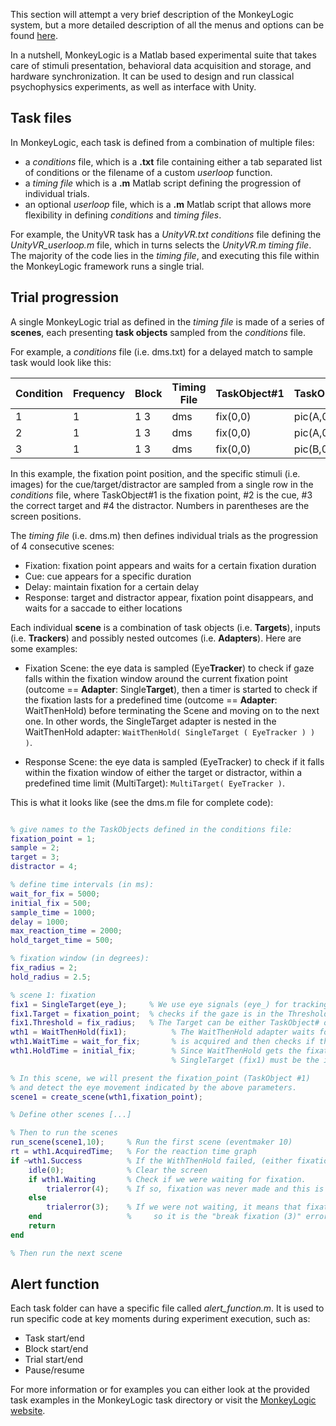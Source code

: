 This section will attempt a very brief description of the MonkeyLogic system, but a more detailed description of all the menus and options can be found [here](https://monkeylogic.nimh.nih.gov/index.html). 

In a nutshell, MonkeyLogic is a Matlab based experimental suite that takes care of stimuli presentation, behavioral data acquisition and storage, and hardware synchronization. It can be used to design and run classical psychophysics experiments, as well as interface with Unity. 

## Task files
In MonkeyLogic, each task is defined from a combination of multiple files:
* a _conditions_ file, which is a **.txt** file containing either a tab separated list of conditions or the filename of a custom _userloop_ function. 
* a _timing file_ which is a **.m** Matlab script defining the progression of individual trials.
* an optional _userloop_ file, which is a **.m** Matlab script that allows more flexibility in defining _conditions_ and _timing files_.

For example, the UnityVR task has a _UnityVR.txt_ _conditions_ file defining the _UnityVR_userloop.m_ file, which in turns selects the _UnityVR.m_ _timing file_. The majority of the code lies in the _timing file_, and executing this file within the MonkeyLogic framework runs a single trial. 

## Trial progression
A single MonkeyLogic trial as defined in the _timing file_ is made of a series of **scenes**, each presenting **task objects** sampled from the _conditions_ file. 

For example, a _conditions_ file (i.e. dms.txt) for a delayed match to sample task would look like this:

Condition | Frequency | Block | Timing File | TaskObject#1 | TaskObject#2 | TaskObject#3 | TaskObject#4	
--- | --- | --- | --- | --- | --- | --- | --- 
1 | 1| 1 3 | dms | fix(0,0) | pic(A,0,0) | pic(A,-6,0) | pic(B,6,0)	
2 | 1| 1 3 | dms | fix(0,0) | pic(A,0,0) | pic(A,6,0) | pic(B,-6,0)	
3 | 1| 1 3 | dms | fix(0,0) | pic(B,0,0) | pic(B,-6,0) | pic(A,6,0)	

In this example, the fixation point position, and the specific stimuli (i.e. images) for the cue/target/distractor are sampled from a single row in the _conditions_ file, where TaskObject#1 is the fixation point, #2 is the cue, #3 the correct target and #4 the distractor. Numbers in parentheses are the screen positions.

The _timing file_ (i.e. dms.m) then defines individual trials as the progression of 4 consecutive scenes: 
-	Fixation: fixation point appears and waits for a certain fixation duration
-	Cue: cue appears for a specific duration
-	Delay: maintain fixation for a certain delay
-	Response: target and distractor appear, fixation point disappears, and waits for a saccade to either locations


Each individual **scene** is a combination of task objects (i.e. **Targets**), inputs (i.e. **Trackers**) and possibly nested outcomes (i.e. **Adapters**). Here are some examples: 
-	Fixation Scene: the eye data is sampled (Eye**Tracker**) to check if gaze falls within the fixation window around the current fixation point (outcome == **Adapter**: Single**Target**), then a timer is started to check if the fixation lasts for a predefined time (outcome == **Adapter**: WaitThenHold) before terminating the Scene and moving on to the next one. In other words, the SingleTarget adapter is nested in the WaitThenHold adapter: 
`WaitThenHold( SingleTarget ( EyeTracker ) ) )`.

-	Response Scene: the eye data is sampled (EyeTracker) to check if it falls within the fixation window of either the target or distractor, within a predefined time limit (MultiTarget): `MultiTarget( EyeTracker )`.

This is what it looks like (see the dms.m file for complete code): 
```Matlab

% give names to the TaskObjects defined in the conditions file:
fixation_point = 1;
sample = 2;
target = 3;
distractor = 4;

% define time intervals (in ms):
wait_for_fix = 5000;
initial_fix = 500;
sample_time = 1000;
delay = 1000;
max_reaction_time = 2000;
hold_target_time = 500;

% fixation window (in degrees):
fix_radius = 2;
hold_radius = 2.5;

% scene 1: fixation
fix1 = SingleTarget(eye_);     % We use eye signals (eye_) for tracking. The SingleTarget adapter
fix1.Target = fixation_point;  % checks if the gaze is in the Threshold window around the Target.
fix1.Threshold = fix_radius;   % The Target can be either TaskObject# or [x y] (in degrees).
wth1 = WaitThenHold(fix1);          % The WaitThenHold adapter waits for WaitTime until the fixation
wth1.WaitTime = wait_for_fix;       % is acquired and then checks if the fixation is held for HoldTime.
wth1.HoldTime = initial_fix;        % Since WaitThenHold gets the fixation status from SingleTarget,
                                    % SingleTarget (fix1) must be the input argument of WaitThenHold (wth1).

% In this scene, we will present the fixation_point (TaskObject #1)
% and detect the eye movement indicated by the above parameters.
scene1 = create_scene(wth1,fixation_point);  

% Define other scenes [...]

% Then to run the scenes
run_scene(scene1,10);     % Run the first scene (eventmaker 10)
rt = wth1.AcquiredTime;   % For the reaction time graph
if ~wth1.Success          % If the WithThenHold failed, (either fixation is not acquired or broken during hold)
    idle(0);              % Clear the screen
    if wth1.Waiting       % Check if we were waiting for fixation.
        trialerror(4);    % If so, fixation was never made and this is the "no fixation (4)" error.
    else
        trialerror(3);    % If we were not waiting, it means that fixation was acquired but not held,
    end                   %     so it is the "break fixation (3)" error.
    return
end

% Then run the next scene
```

## Alert function
Each task folder can have a specific file called _alert_function.m_. It is used to run specific code at key moments during experiment execution, such as: 
- Task start/end
- Block start/end
- Trial start/end
- Pause/resume 


For more information or for examples you can either look at the provided task examples in the MonkeyLogic task directory or visit the [MonkeyLogic website](https://monkeylogic.nimh.nih.gov/index.html). 


